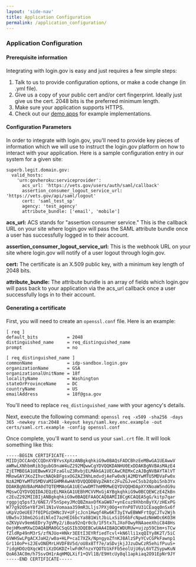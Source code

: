 ```yaml
---
layout: 'side-nav'
title: Application Configuration
permalink: /application_configuration/
---
```


### Application Configuration

#### Prerequisite information

Integrating with login.gov is easy and just requires a few simple steps:

1. Talk to us to provide configuration options, or make a code change (in .yml file).
2. Give us a copy of your public cert and/or cert fingerprint. Ideally just give us the cert. 2048 bits is the preferred minimum length.
3. Make sure your application supports HTTPS.
4. Check out our [demo apps](/saml_references/) for example implementations.



#### Configuration Parameters

In order to integrate with login.gov, you'll need to provide key pieces of information which we will use to instruct the login.gov platform on how to interact with your application. Here is a sample configuration entry in our system for a given site:

```
superb.legit.domain.gov:
  valid_hosts:
    'urn:govheroku:serviceprovider':
      acs_url: 'https://vets.gov/users/auth/saml/callback'
      assertion_consumer_logout_service_url: 'https://vets.gov/api/saml/logout'
      cert: 'saml_test_sp'
      agency: 'test_agency'
      attribute_bundle: ['email', 'mobile']
```

**acs_url:** ACS stands for "assertion consumer service." This is the callback URL on your site where login.gov will pass the SAML attribute bundle once a user has successfully logged in to their account.

**assertion_consumer_logout_service_url:** This is the webhook URL on your site where login.gov will notify of a user logout through login.gov.

**cert:** The certificate is an X.509 public key, with a minimum key length of 2048 bits.

**attribute_bundle:** The attribute bundle is an array of fields which login.gov will pass back to your application via the acs_url callback once a user successfully logs in to their account.



#### Generating a certificate

First, you will need to create an `openssl.conf` file. Here is an example:

```
[ req ]
default_bits           = 2048
distinguished_name     = req_distinguished_name
prompt                 = no

[ req_distinguished_name ]
commonName             = idp-sandbox.login.gov
organizationName       = GSA
organizationalUnitName = 18f
localityName           = Washington
stateOrProvinceName    = DC
countryName            = US
emailAddress           = 18f@gsa.gov
```

You'll need to replace `req_distinguished_name` with your agency's details.

Next, execute the following command:
`openssl req -x509 -sha256 -days 365 -newkey rsa:2048 -keyout keys/saml.key.enc.example -out certs/saml.crt.example -config openssl.conf`

Once complete, you'll want to send us your `saml.crt` file. It will look something like this:

```
-----BEGIN CERTIFICATE-----
MIIDjDCCAnQCCQDnXYBYvsXpXzANBgkqhkiG9w0BAQsFADCBhzEeMBwGA1UEAwwV
aWRwLXNhbmRib3gubG9naW4uZ292MQwwCgYDVQQKDANHU0ExDDAKBgNVBAsMAzE4
ZjETMBEGA1UEBwwKV2FzaGluZ3RvbjELMAkGA1UECAwCREMxCzAJBgNVBAYTAlVT
MRowGAYJKoZIhvcNAQkBFgsxOGZAZ3NhLmdvdjAeFw0xNjA2MDYwMTU5MDVaFw0x
NzA2MDYwMTU5MDVaMIGHMR4wHAYDVQQDDBVpZHAtc2FuZGJveC5sb2dpbi5nb3Yx
DDAKBgNVBAoMA0dTQTEMMAoGA1UECwwDMThmMRMwEQYDVQQHDApXYXNoaW5ndG9u
MQswCQYDVQQIDAJEQzELMAkGA1UEBhMCVVMxGjAYBgkqhkiG9w0BCQEWCzE4ZkBn
c2EuZ292MIIBIjANBgkqhkiG9w0BAQEFAAOCAQ8AMIIBCgKCAQEA5gG/kitp7qar
rggpjq5psf3/6NE7/F5nSpeyJMcQBZmaxOfKaGW87+ynEcuz9XhbnByYX/zHExPG
W77g92O5eY8f2Hl1N1vVomaaa359mR3Lljs7PXj0Og+nYnP8TVU31CEaqq0nSx6f
uKpVzOeUEE7f0IPGzDHNc3V+UFjcJcn1Hwqf4Rw6KT3yIYwEBWWFrtQgCJTv2Wjh
UBw5vJ38mG2GidiNleI7azHEI6bcYa8B1WitJbiLxSiO56bFcNpwdzNmWOc6KO3H
oZKVpVv9em6EDry7gVMy2/iBoa92nQr0cb/1F5tx7LJXoFOwyRNAaeeXhiC848Hs
OejHMxmMXwIDAQABMA0GCSqGSIb3DQEBCwUAA4IBAQCWDURUw+ujzp59Cbm+sTCw
fZldRp49nM3rS/zfNJUo+HNkr3EEtI3EYRfiedTcvl+kN6lli1xqQIYy8K2T/5iC
GVWHSwLPgACXJaH2/w0a+HLP+caI7XZk/NpngyoZfnKJ8AlzSPyYCvCGPkFawnp1
Gr110oP+s2JEvONEMrLHVDF8V5d/oU8x8Tf7e/aSDvjkjJJzuDwCzR5ehifPuuS+
7idgHDOzQXqcWItiXzDGKDZ+lwFdKfnzxYQOTU1kFFb5eolUjU6yL6VTZSypwKuN
QoA63AC0m/h75svOH1rAqHMQLXif1+QVl1B/E9HtcUy8ql1apkiaq2O91EpNr9JY
-----END CERTIFICATE-----
```
